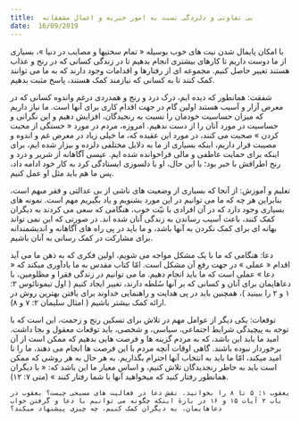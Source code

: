 ```yaml
---
title:  بی تفاوتی و دلزدگی نسبت به امور خیریه و اعمال مشفقانه
date:  16/09/2019
---
```


با امکان پایمال شدن نیت های خوب بوسیله « تمام سختیها و مصایب در دنیا »، بسیاری از ما دوست داریم تا کارهای بیشتری انجام بدهیم تا در زندگی کسانی که در رنج و عذاب هستند تغییر حاصل کنیم. مجموعه ای از رفتارها و اقدامات وجود دارند که به ما می توانند کمک کنند تا به کسانی که نیازمند کمک هستند، پاسخ مثبت بدهیم.

شفقت: همانطور که دیده ایم، درک درد و رنج و همدردی درغم واندوه کسانی که در معرض آزار و آسیب هستند اولین گام در جهت اقدام کاری برای آنها است. ما نیاز داریم که میزان حساسیت خودمان را نسبت به رنجیدگان، افزایش دهیم و این نگرانی و حساسیت در مورد آنان را از دست ندهیم. امروزه، مردم در مورد « خستگی از محبت کردن » صحبت می کنند، در مورد این عقیده که، ما خیلی زیاد در معرض غم و اندوه و مصیبت قرار داریم، اینکه بسیاری از ما به دلایل مختلفی دلزده و بیزار شده ایم، برای اینکه برای حمایت عاطفی و مالی فراخوانده شده ایم. عیسی آگاهانه از شریر و درد و رنج اطرافش با خبر بود؛ با این حال، او با دلسوزی ایستادگی کرد به کار خود ادامه داد، پس ما هم باید مثل او عمل کنیم.

تعلیم و آموزش: از آنجا که بسیاری از وضعیت های ناشی از بی عدالتی و فقر مبهم است، بنابراین هر چه که ما می توانیم در این مورد بشنویم و یاد بگیریم مهم است. نمونه های بسیاری وجود دارد که در آن افرادی با نیّت خوب، هنگامی که سعی می کردند به دیگران کمک کنند، باعث آسیب رساندن به زندگی آنان شده اند. در صورتی که این نمی تواند بهانه ای برای کمک نکردن به آنها باشد، و ما باید در پی راه های آگاهانه و اندیشمندانه برای مشارکت در کمک رسانی به آنان باشیم.

دعا: هنگامی که ما با یک مشکل مواجه می شویم، اولین فکری که به ذهن ما می آید اقدام « عملی » در جهت رفع آن مشکل است. امّا کتاب مقدس به ما یادآوری میکند که « دعا » عملی است که ما باید انجام دهیم. ما می توانیم در زندگی فقرا و مظلومین، با دعاهایمان برای آنان و کسانی که بر آنها سُلطه دارند، تغییر ایجاد کنیم ( اول تیموتائوس ۲: ۱ و ۲ را ببینید )، همچنین باید در پی هدایت و راهنمایی خداوند برای یافتن بهترین روش در ارائه کمک بیشتر باشیم ( امثال سلیمان ۲: ۷ و ۸).

توقعات: یکی دیگر از عوامل مهم در تلاش برای تسکین رنج و زحمت، این است که با توجه به پیچیدگی شرایط اجتماعی، سیاسی، و شخصی، باید توقعات معقول و بجا داشت. امید ما باید این باشد، که به مردم گزینه ها و فرصت هایی بدهیم که ممکن است از آن برخوردار نبوده باشند. گاهی اوقات آنچه مردم با این فرصت ها انجام می دهند، ما را نا امید میکند، امّا ما باید به انتخاب آنها احترام بگذاریم. به هر حال به هر روشی که ممکن است باید به خاطر رنجدیدگان تلاش کنیم، و اساس معیار ما این باشد که: « با دیگران همانطور رفتار كنید كه میخواهید آنها با شما رفتار كنند » (متی ۷: ۱۲).

`یعقوب ۱: ۵ تا ۸ را بخوانید. نقش دعا در فعالیت های مسیحی چیست؟ یعقوب در باب ۲ آیات ۱۵ و ۱۶ در بارهٔ اینکه چگونه می توانیم با دعا و گرفتن جواب دعاهایمان، به دیگران کمک کنیم، چه چیزی پیشنهاد میکند؟`